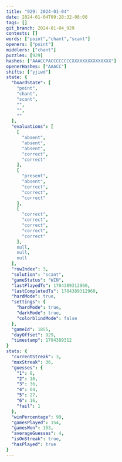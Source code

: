 ```yaml
---
title: "929: 2024-01-04"
date: 2024-01-04T09:28:32-08:00
tags: []
git_branch: 2024-01-04_929
contests: []
words: ["point","chant","scant"]
openers: ["point"]
middlers: ["chant"]
puzzles: [929]
hashes: ["AAACCPACCCCCCCCXXXXXXXXXXXXXXX"]
openerHashes: ["AAACC"]
shifts: ["yjiwd"]
state: {
  "boardState": [
    "point",
    "chant",
    "scant",
    "",
    "",
    ""
  ],
  "evaluations": [
    [
      "absent",
      "absent",
      "absent",
      "correct",
      "correct"
    ],
    [
      "present",
      "absent",
      "correct",
      "correct",
      "correct"
    ],
    [
      "correct",
      "correct",
      "correct",
      "correct",
      "correct"
    ],
    null,
    null,
    null
  ],
  "rowIndex": 3,
  "solution": "scant",
  "gameStatus": "WIN",
  "lastPlayedTs": 1704389312960,
  "lastCompletedTs": 1704389312960,
  "hardMode": true,
  "settings": {
    "hardMode": true,
    "darkMode": true,
    "colorblindMode": false
  },
  "gameId": 1855,
  "dayOffset": 929,
  "timestamp": 1704389312
}
stats: {
  "currentStreak": 3,
  "maxStreak": 36,
  "guesses": {
    "1": 0,
    "2": 10,
    "3": 36,
    "4": 64,
    "5": 27,
    "6": 16,
    "fail": 1
  },
  "winPercentage": 99,
  "gamesPlayed": 154,
  "gamesWon": 153,
  "averageGuesses": 4,
  "isOnStreak": true,
  "hasPlayed": true
}
---
```

<!-- more -->
